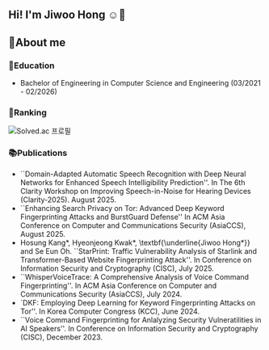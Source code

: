 ## Hi! I'm Jiwoo Hong ☺️👋

<!--
**hjiwoo27/hjiwoo27** is a ✨ _special_ ✨ repository because its `README.md` (this file) appears on your GitHub profile.

Here are some ideas to get you started:

- 🔭 I’m currently working on ...
- 🌱 I’m currently learning ...
- 👯 I’m looking to collaborate on ...
- 🤔 I’m looking for help with ...
- 💬 Ask me about ...
- 📫 How to reach me: ...
- 😄 Pronouns: ...
- ⚡ Fun fact: ...
-->


## 💬About me 

### 🏫Education
- Bachelor of Engineering in Computer Science and Engineering (03/2021 - 02/2026)

### 🏅Ranking
![Solved.ac 프로필](http://mazassumnida.wtf/api/v2/generate_badge?boj=hjiwoo0914)


### 📚Publications
- ``Domain-Adapted Automatic Speech Recognition with Deep Neural Networks for Enhanced Speech Intelligibility Prediction''. In The 6th Clarity Workshop on Improving Speech-in-Noise for Hearing Devices (Clarity-2025). August 2025.
- ``Enhancing Search Privacy on Tor: Advanced Deep Keyword Fingerprinting Attacks and BurstGuard Defense'' In ACM Asia Conference on Computer and Communications Security (AsiaCCS), August 2025.
- Hosung Kang*, Hyeonjeong Kwak*, \textbf{\underline{Jiwoo Hong*}} and Se Eun Oh. ``StarPrint: Traffic Vulnerability Analysis of Starlink and Transformer-Based Website Fingerprinting Attack''. In Conference on Information Security and Cryptography (CISC), July 2025.
- ``WhisperVoiceTrace: A Comprehensive Analysis of Voice Command Fingerprinting''. In ACM Asia Conference on Computer and Communications Security (AsiaCCS), July 2024.
- `DKF: Employing Deep Learning for Keyword Fingerprinting Attacks on Tor''. In Korea Computer Congress (KCC), June 2024.
- ``Voice Command Fingerprinting for Anlalyzing Security Vulneratilities in AI Speakers''. In Conference on Information Security and Cryptography (CISC), December 2023.

